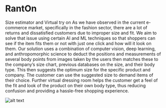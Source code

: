 # RantOn
Size estimator and Virtual try on
As we have observed in the current e-commerce market, specifically in the fashion sector, there are a lot of returns and dissatisfied customers due to improper size and fit. We aim to solve that issue using certain AI and ML techniques so that shoppers can see if the item fits them or not with just one click and how will it look on them. Our solution uses a combination of computer vision, deep learning, and anthropomorphic science to deduct the positions and measurements of several body points from images taken by the users then matches these to the company’s size chart, previous databases on the size, and their body type. This then suggests the optimum size for the specific product and company. The customer can use the suggested size to demand items of their choice. Further virtual dressing room helps the customer get a feel of the fit and look of the product on their own body type, thus reducing confusion and providing a hassle-free shopping experience.

![alt text](https://github.com/reshma-avvaru/RantOn/blob/main/arsh4.jpeg)
